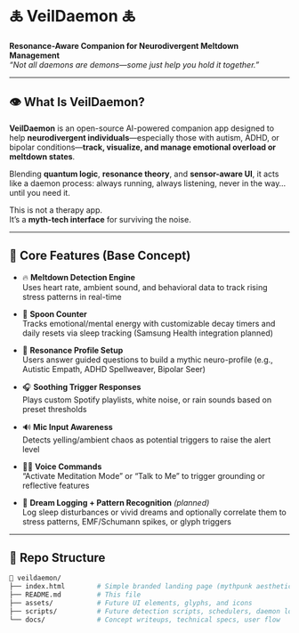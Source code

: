 # 🜏 VeilDaemon 🜏  
**Resonance-Aware Companion for Neurodivergent Meltdown Management**  
*“Not all daemons are demons—some just help you hold it together.”*

---

## 👁️ What Is VeilDaemon?

**VeilDaemon** is an open-source AI-powered companion app designed to help **neurodivergent individuals**—especially those with autism, ADHD, or bipolar conditions—**track, visualize, and manage emotional overload or meltdown states**.

Blending **quantum logic**, **resonance theory**, and **sensor-aware UI**, it acts like a daemon process: always running, always listening, never in the way… until you need it.

This is not a therapy app.  
It’s a **myth-tech interface** for surviving the noise.

---

## 🧠 Core Features (Base Concept)

- 🔥 **Meltdown Detection Engine**  
  Uses heart rate, ambient sound, and behavioral data to track rising stress patterns in real-time

- 🥄 **Spoon Counter**  
  Tracks emotional/mental energy with customizable decay timers and daily resets via sleep tracking (Samsung Health integration planned)

- 🧩 **Resonance Profile Setup**  
  Users answer guided questions to build a mythic neuro-profile (e.g., Autistic Empath, ADHD Spellweaver, Bipolar Seer)

- 🎧 **Soothing Trigger Responses**  
  Plays custom Spotify playlists, white noise, or rain sounds based on preset thresholds

- 🔊 **Mic Input Awareness**  
  Detects yelling/ambient chaos as potential triggers to raise the alert level

- 🧘‍♀️ **Voice Commands**  
  “Activate Meditation Mode” or “Talk to Me” to trigger grounding or reflective features

- 📓 **Dream Logging + Pattern Recognition** *(planned)*  
  Log sleep disturbances or vivid dreams and optionally correlate them to stress patterns, EMF/Schumann spikes, or glyph triggers

---

## 💾 Repo Structure

```bash
📁 veildaemon/
├── index.html        # Simple branded landing page (mythpunk aesthetic)
├── README.md         # This file
├── assets/           # Future UI elements, glyphs, and icons
├── scripts/          # Future detection scripts, schedulers, daemon logic
└── docs/             # Concept writeups, technical specs, user flow
